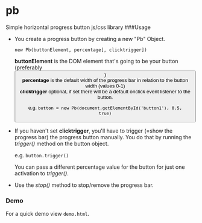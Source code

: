 # pb
Simple horizontal progress button js/css library
###Usage
- You create a progress button by creating a new "Pb" Object.

  <code>new Pb(buttonElement, percentage[, clicktrigger])</code>

  **buttonElement** is the DOM element that's going to be your button (preferably <button>)  
  **percentage** is the default width of the progress bar in relation to the button width (values 0-1)  
  **clicktrigger** optional, if set there will be a default onclick event listener to the button. 

  e.g. <code>button = new Pb(document.getElementById('button1'), 0.5, true)</code>

- If you haven't set **clicktrigger**, you'll have to trigger (=show the progress bar) the progress button manually.
  You do that by running the *trigger()* method on the button object.

  e.g. <code>button.trigger()</code>

  You can pass a different percentage value for the button for just one activation to *trigger()*.

- Use the *stop()* method to stop/remove the progress bar.

### Demo

  For a quick demo view <code>demo.html</code>.
